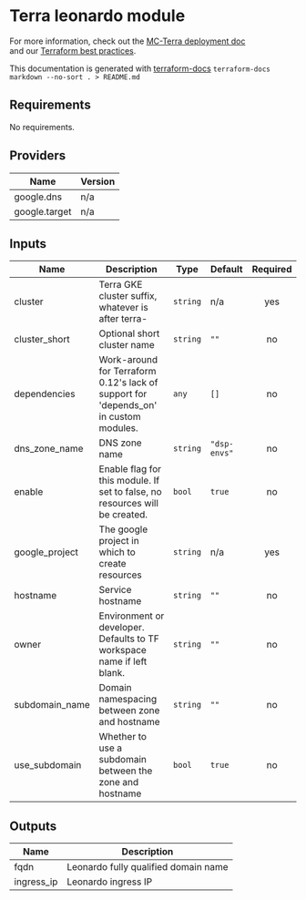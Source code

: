 # Terra leonardo module

For more information, check out the [MC-Terra deployment doc](https://docs.dsp-devops.broadinstitute.org/mc-terra/mcterra-deployment)  
and our [Terraform best practices](https://docs.dsp-devops.broadinstitute.org/best-practices-guides/terraform).

This documentation is generated with [terraform-docs](https://github.com/segmentio/terraform-docs)
`terraform-docs markdown --no-sort . > README.md`

## Requirements

No requirements.

## Providers

| Name | Version |
|------|---------|
| google.dns | n/a |
| google.target | n/a |

## Inputs

| Name | Description | Type | Default | Required |
|------|-------------|------|---------|:--------:|
| cluster | Terra GKE cluster suffix, whatever is after terra- | `string` | n/a | yes |
| cluster\_short | Optional short cluster name | `string` | `""` | no |
| dependencies | Work-around for Terraform 0.12's lack of support for 'depends\_on' in custom modules. | `any` | `[]` | no |
| dns\_zone\_name | DNS zone name | `string` | `"dsp-envs"` | no |
| enable | Enable flag for this module. If set to false, no resources will be created. | `bool` | `true` | no |
| google\_project | The google project in which to create resources | `string` | n/a | yes |
| hostname | Service hostname | `string` | `""` | no |
| owner | Environment or developer. Defaults to TF workspace name if left blank. | `string` | `""` | no |
| subdomain\_name | Domain namespacing between zone and hostname | `string` | `""` | no |
| use\_subdomain | Whether to use a subdomain between the zone and hostname | `bool` | `true` | no |

## Outputs

| Name | Description |
|------|-------------|
| fqdn | Leonardo fully qualified domain name |
| ingress\_ip | Leonardo ingress IP |

